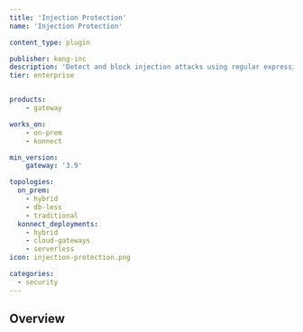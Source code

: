 ```yaml
---
title: 'Injection Protection'
name: 'Injection Protection'

content_type: plugin

publisher: kong-inc
description: 'Detect and block injection attacks using regular expressions'
tier: enterprise


products:
    - gateway

works_on:
    - on-prem
    - konnect

min_version:
    gateway: '3.9'

topologies:
  on_prem:
    - hybrid
    - db-less
    - traditional
  konnect_deployments:
    - hybrid
    - cloud-gateways
    - serverless
icon: injection-protection.png

categories:
  - security
---
```


## Overview